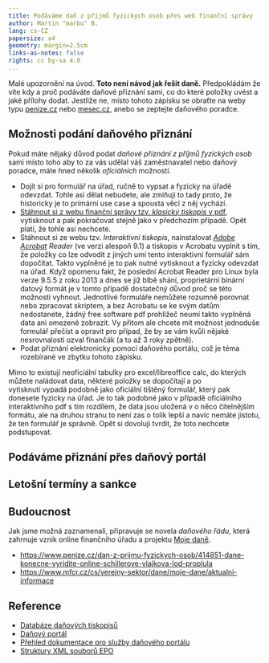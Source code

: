 ```yaml
---
title: Podáváme daň z příjmů fyzických osob přes web finanční správy
author: Martin "marbu" B.
lang: cs-CZ
papersize: a4
geometry: margin=2.5cm
links-as-notes: false
rights: cc by-sa 4.0
...
```


<!-- TODO: perex -->

Malé upozornění na úvod. **Toto není návod jak řešit daně.** Předpokládám že
víte kdy a proč podáváte daňové přiznání sami, co do které položky uvést a jaké
přílohy dodat. Jestliže ne, místo tohoto zápisku se obraťte na weby typu
[penize.cz](https://www.penize.cz/formulare/66945-danove-priznani-k-dani-z-prijmu-fyzickych-osob)
nebo [mesec.cz](https://www.mesec.cz/danovy-portal/dan-z-prijmu/), anebo se
zeptejte daňového poradce.

## Možnosti podání daňového přiznání

Pokud máte nějaký důvod podat *daňové přiznání z příjmů fyzických osob* sami
místo toho aby to za vás udělal váš zaměstnavatel nebo daňový poradce, máte
hned několik *oficiálních* možností.

- Dojít si pro formulář na úřad, ručně to vypsat a fyzicky na úřadě odevzdat.
  Tohle asi dělat nebudete, ale zmiňuji to tady proto, že historicky je to
  primární use case a spousta věcí z něj vychází.
- [Stáhnout si z webu finanční správy tzv. *klasický tiskopis* v
  pdf](https://www.financnisprava.cz/cs/danove-tiskopisy/databaze-aktualnich-danovych-tiskopisu),
  vytisknout a pak pokračovat stejně jako v předchozím případě. Opět platí, že
  tohle asi nechcete.
- Stáhnout si ze webu tzv. *Interaktivní tiskopis*, nainstalovat *[Adobe
  Acrobat](https://en.wikipedia.org/wiki/Adobe_Acrobat) Reader* (ve verzi
  alespoň 9.1) a tiskopis v Acrobatu vyplnit s tím, že položky co lze odvodit
  z jiných umí tento interaktivní formulář sám dopočítat. Takto vyplněné
  je to pak nutné vytisknout a fyzicky odevzdat na úřad.
  Když opomenu fakt, že poslední Acrobat Reader pro Linux byla verze 9.5.5
  z roku 2013 a dnes se již blbě shání, proprietární binární datový formát je
  v tomto případě dostatečný důvod proč se této možnosti vyhnout. Jednotlivé
  formuláře nemůžete rozumně porovnat nebo zpracovat skriptem, a bez Acrobatu
  se ke svým datům nedostanete, žádný free software pdf prohlížeč neumí takto
  vyplněná data ani omezeně zobrazit. Vy přitom ale chcete mít možnost
  jednoduše formulář přečíst a opravit pro případ, že by se vám
  kvůli nějaké nesrovnalosti ozval finančák (a to až 3 roky zpětně).
- Podat přiznání elektronicky pomocí daňového portálu, což je téma rozebírané
  ve zbytku tohoto zápisku.

Mimo to existují neoficiální tabulky pro excel/libreoffice calc, do kterých
můžete naládovat data, některé položky se dopočítají a po vytisknutí vypadá
podobně jako oficiální tištěný formulář, který pak donesete fyzicky na úřad.
Je to tak podobné jako v případě oficiálního interaktivního pdf s tím rozdílem,
že data jsou uložená v o něco čitelnějším formátu, ale na druhou stranu to není
zas o tolik lepší a navíc nemáte jistotu, že ten formulář je správně. Opět si
dovoluji tvrdit, že toto nechcete podstupovat.

## Podáváme přiznání přes daňový portál

<!-- TODO -->

## Letošní termíny a sankce

<!-- TODO -->

## Budoucnost

Jak jsme možná zaznamenali, připravuje se novela *daňového řádu*, která
zahrnuje vznik online finančního úřadu a projektu [Moje
daně](https://www.mojedane.cz/).

<!-- TODO -->

- <https://www.penize.cz/dan-z-prijmu-fyzickych-osob/414851-dane-konecne-vyridite-online-schillerove-vlajkova-lod-proplula>
- <https://www.mfcr.cz/cs/verejny-sektor/dane/moje-dane/aktualni-informace>

## Reference

- [Databáze daňových tiskopisů](https://www.financnisprava.cz/cs/danove-tiskopisy/databaze-aktualnich-danovych-tiskopisu)
- [Daňový portál](https://adisepo.mfcr.cz/adistc/adis/idpr_pub/dpr/uvod.faces)
- [Přehled dokumentace pro služby daňového
  portálu](https://adisepo.mfcr.cz/adistc/adis/idpr_pub/dpr_info/dokumentace.faces)
- [Struktury XML souborů EPO](https://adisepo.mfcr.cz/adistc/adis/idpr_pub/epo2_info/popis_struktury_seznam.faces)
